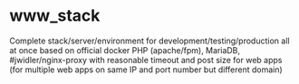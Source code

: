 # www_stack
Complete stack/server/environment for development/testing/production all at once based on official docker PHP (apache/fpm), MariaDB, #jwidler/nginx-proxy with reasonable timeout and post size for web apps (for multiple web apps on same IP and port number but different domain)
